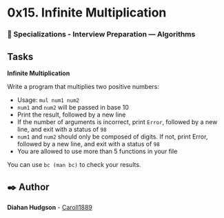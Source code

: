 # 0x15. Infinite Multiplication
### :open_file_folder: Specializations - Interview Preparation ― Algorithms

## Tasks

**Infinite Multiplication**

Write a program that multiplies two positive numbers:

* Usage: `mul num1 num2`
* `num1` and `num2` will be passed in base 10
* Print the result, followed by a new line
* If the number of arguments is incorrect, print `Error`, followed by a new line, and exit with a status of `98`
* `num1` and `num2` should only be composed of digits. If not, print Error, followed by a new line, and exit with a status of `98`
* You are allowed to use more than 5 functions in your file

You can use `bc (man bc)` to check your results.

## :black_nib: Author 
**Diahan Hudgson**  -  [Caroll1889](https://github.com/Caroll1889)
